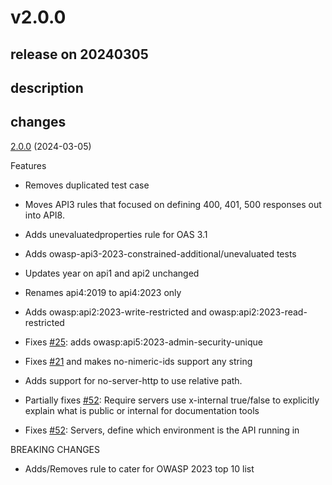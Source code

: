 # v2.0.0

## release on 20240305

## description

## changes

<a href="https://github.com/stoplightio/spectral-owasp-ruleset/compare/v1.4.4...v2.0.0">2.0.0</a> (2024-03-05)

Features

* Removes duplicated test case

* Moves API3 rules that focused on defining 400, 401, 500 responses out into API8.

* Adds unevaluatedproperties rule for OAS 3.1

* Adds owasp-api3-2023-constrained-additional/unevaluated tests

* Updates year on api1 and api2 unchanged

* Renames api4:2019 to api4:2023 only

* Adds owasp:api2:2023-write-restricted and owasp:api2:2023-read-restricted

* Fixes <a class="issue-link js-issue-link" data-error-text="Failed to load title" data-id="1515110572" data-permission-text="Title is private" data-url="https://github.com/stoplightio/spectral-owasp-ruleset/issues/25" data-hovercard-type="issue" data-hovercard-url="/stoplightio/spectral-owasp-ruleset/issues/25/hovercard" href="https://github.com/stoplightio/spectral-owasp-ruleset/issues/25">#25</a>: adds owasp:api5:2023-admin-security-unique

* Fixes <a class="issue-link js-issue-link" data-error-text="Failed to load title" data-id="1513160405" data-permission-text="Title is private" data-url="https://github.com/stoplightio/spectral-owasp-ruleset/issues/21" data-hovercard-type="issue" data-hovercard-url="/stoplightio/spectral-owasp-ruleset/issues/21/hovercard" href="https://github.com/stoplightio/spectral-owasp-ruleset/issues/21">#21</a> and makes no-nimeric-ids support any string

* Adds support for no-server-http to use relative path.

* Partially fixes <a class="issue-link js-issue-link" data-error-text="Failed to load title" data-id="2092685977" data-permission-text="Title is private" data-url="https://github.com/stoplightio/spectral-owasp-ruleset/issues/52" data-hovercard-type="issue" data-hovercard-url="/stoplightio/spectral-owasp-ruleset/issues/52/hovercard" href="https://github.com/stoplightio/spectral-owasp-ruleset/issues/52">#52</a>: Require servers use x-internal true/false to explicitly explain what is public or internal for documentation tools

* Fixes <a class="issue-link js-issue-link" data-error-text="Failed to load title" data-id="2092685977" data-permission-text="Title is private" data-url="https://github.com/stoplightio/spectral-owasp-ruleset/issues/52" data-hovercard-type="issue" data-hovercard-url="/stoplightio/spectral-owasp-ruleset/issues/52/hovercard" href="https://github.com/stoplightio/spectral-owasp-ruleset/issues/52">#52</a>: Servers, define which environment is the API running in

BREAKING CHANGES

* Adds/Removes rule to cater for OWASP 2023 top 10 list

